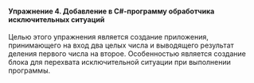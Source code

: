#### Упражнение 4. Добавление в C#-программу обработчика исключительных ситуаций

Целью этого упражнения является создание приложения, принимающего на вход два целых числа и выводящего результат деления первого числа на второе. Особенностью является создание блока для перехвата исключительной ситуации при выполнении программы.
